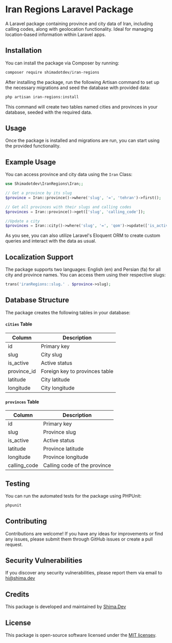 # Iran Regions Laravel Package

A Laravel package containing province and city data of Iran, including calling codes, along with geolocation functionality. Ideal for managing location-based information within Laravel apps.

## Installation

You can install the package via Composer by running:

```bash
composer require shimadotdev/iran-regions
```

After installing the package, run the following Artisan command to set up the necessary migrations and seed the database with provided data:

```bash
php artisan iran-regions:install
```

This command will create two tables named cities and provinces in your database, seeded with the required data.

## Usage

Once the package is installed and migrations are run, you can start using the provided functionality.

## Example Usage

You can access province and city data using the `Iran` Class:

```php
use Shimadotdev\IranRegions\Iran;;

// Get a province by its slug
$province = Iran::province()->where('slug', '=', 'tehran')->first();

// Get all provinces with their slugs and calling codes
$provinces = Iran::province()->get(['slug', 'calling_code']);

//Update a city
$provinces = Iran::city()->where('slug', '=', 'qom')->update(['is_active'=> 0]);

```

As you see, you can also utilize Laravel's Eloquent ORM to create custom queries and interact with the data as usual.

## Localization Support

The package supports two languages: English (en) and Persian (fa) for all city and province names. You can access them using their respective slugs:

```php
trans('iranRegions::slug.' . $province->slug);
```

## Database Structure
The package creates the following tables in your database:

#### `cities` Table

| Column       | Description     |
|--------------|-----------------|
| id           | Primary key     |
| slug         | City slug       |
| is_active    | Active status   |
| province_id  | Foreign key to provinces table |
| latitude     | City latitude   |
| longitude    | City longitude  |

#### `provinces` Table

| Column       | Description     |
|--------------|-----------------|
| id           | Primary key     |
| slug         | Province slug   |
| is_active    | Active status   |
| latitude     | Province latitude |
| longitude    | Province longitude |
| calling_code | Calling code of the province |


## Testing
You can run the automated tests for the package using PHPUnit:

```bash
phpunit
```

## Contributing
Contributions are welcome! If you have any ideas for improvements or find any issues, please submit them through GitHub issues or create a pull request.

## Security Vulnerabilities

If you discover any security vulnerabilities, please report them via email to [hi@shima.dev](mailto:hi@shima.dev)

## Credits
This package is developed and maintained by [Shima.Dev](https://shima.dev)

## License
This package is open-source software licensed under the [MIT licensev](https://opensource.org/licenses/MIT).